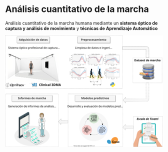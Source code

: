 # Análisis cuantitativo de la marcha 

Análisis cuantitativo de la marcha humana mediante un **sistema óptico de captura y análisis de movimiento** y **técnicas de Aprendizaje Automático**

![Esquema general](docs/images/esquema-general.svg)